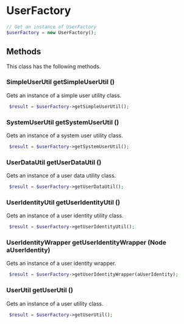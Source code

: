# UserFactory

```php
// Get an instance of UserFactory
$userFactory = new UserFactory();
```


## Methods
This class has the following methods.


### SimpleUserUtil getSimpleUserUtil ()
Gets an instance of a simple user utility class.

```php
 $result = $userFactory->getSimpleUserUtil();
```


### SystemUserUtil getSystemUserUtil ()
Gets an instance of a system user utility class.

```php
 $result = $userFactory->getSystemUserUtil();
```


### UserDataUtil getUserDataUtil ()
Gets an instance of a user data utility class.

```php
 $result = $userFactory->getUserDataUtil();
```


### UserIdentityUtil getUserIdentityUtil ()
Gets an instance of a user identity utility class.

```php
 $result = $userFactory->getUserIdentityUtil();
```


### UserIdentityWrapper getUserIdentityWrapper (Node aUserIdentity)
Gets an instance of a user identity wrapper.

```php
 $result = $userFactory->getUserIdentityWrapper(aUserIdentity);
```


### UserUtil getUserUtil ()
Gets an instance of a user utility class.

```php
 $result = $userFactory->getUserUtil();
```

